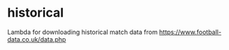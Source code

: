 # historical

Lambda for downloading historical match data from https://www.football-data.co.uk/data.php
